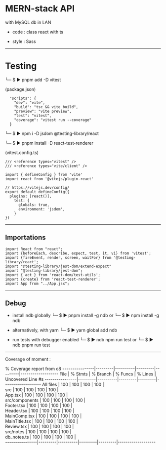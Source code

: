 # MERN-stack API

with MySQL db in LAN

- code : class react with ts

- style : Sass

---

# Testing

└─ $ ▶ pnpm add -D vitest

(package.json)

```
  "scripts": {
    "dev": "vite",
    "build": "tsc && vite build",
    "preview": "vite preview",
    "test": "vitest",
    "coverage": "vitest run --coverage"
  }
```

└─ $ ▶ npm i -D jsdom @testing-library/react

└─ $ ▶ pnpm install -D react-test-renderer

(vitest.config.ts)

```
/// <reference types="vitest" />
/// <reference types="vite/client" />

import { defineConfig } from 'vite'
import react from '@vitejs/plugin-react'

// https://vitejs.dev/config/
export default defineConfig({
  plugins: [react()],
    test: {
      globals: true,
      environment: 'jsdom',
    }
})
```

---

## Importations

```
import React from "react";
import {beforeEach, describe, expect, test, it, vi} from 'vitest';
import {fireEvent, render, screen, waitFor} from '@testing-library/react';
import "@testing-library/jest-dom/extend-expect"
import "@testing-library/jest-dom";
import { act } from 'react-dom/test-utils';
import {create} from 'react-test-renderer';
import App from "../App.jsx";
```

---

## Debug

- install ndb globally
└─ $ ▶ pnpm install -g ndb
or
└─ $ ▶ npm install -g ndb

- alternatively, with yarn
└─ $ ▶ yarn global add ndb

- run tests with debugger enabled
└─ $ ▶ ndb npm run test
or
└─ $ ▶ ndb pnpm run test

---

Coverage of moment :

 % Coverage report from c8
----------------|---------|----------|---------|---------|-------------------
File            | % Stmts | % Branch | % Funcs | % Lines | Uncovered Line #s 
----------------|---------|----------|---------|---------|-------------------
All files       |     100 |      100 |     100 |     100 |                   
 src            |     100 |      100 |     100 |     100 |                   
  App.tsx       |     100 |      100 |     100 |     100 |                   
 src/components |     100 |      100 |     100 |     100 |                   
  Footer.tsx    |     100 |      100 |     100 |     100 |                   
  Header.tsx    |     100 |      100 |     100 |     100 |                   
  MainComp.tsx  |     100 |      100 |     100 |     100 |                   
  MainTitle.tsx |     100 |      100 |     100 |     100 |                   
  Review.tsx    |     100 |      100 |     100 |     100 |                   
 src/notes      |     100 |      100 |     100 |     100 |                   
  db_notes.ts   |     100 |      100 |     100 |     100 |                   
----------------|---------|----------|---------|---------|-------------------
